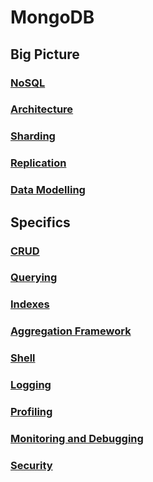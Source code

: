 # MongoDB

## Big Picture

### [NoSQL](NoSQL.md)

### [Architecture](Architecture.md)

### [Sharding](Sharding.md)

### [Replication](Replication.md)

### [Data Modelling](DataModelling.md)

## Specifics

### [CRUD](CRUD.md)

### [Querying](Querying.md)

### [Indexes](Indexes.md)

### [Aggregation Framework](AggregationFramework.md)

### [Shell](Shell.md)

### [Logging](Logging.md)

### [Profiling](Profiling.md)

### [Monitoring and Debugging](MonitoringAndDebugging.md)

### [Security](Security.md)

